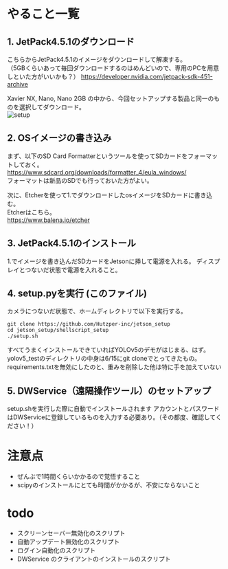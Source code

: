 # やること一覧
## 1. JetPack4.5.1のダウンロード
こちらからJetPack4.5.1のイメージをダウンロードして解凍する。  
（5GBくらいあって毎回ダウンロードするのはめんどいので、専用のPCを用意しといた方がいいかも？）
https://developer.nvidia.com/jetpack-sdk-451-archive

Xavier NX, Nano, Nano 2GB の中から、今回セットアップする製品と同一のものを選択してダウンロード。  
![setup](https://user-images.githubusercontent.com/60293562/134911421-9a1ecf7c-feb5-41cd-9d3a-d7ef6e44a2c2.png)


## 2. OSイメージの書き込み
まず、以下のSD Card Formatterというツールを使ってSDカードをフォーマットしておく。  
https://www.sdcard.org/downloads/formatter_4/eula_windows/  
フォーマットは新品のSDでも行っておいた方がよい。

次に、Etcherを使って1.でダウンロードしたosイメージをSDカードに書き込む。   
Etcherはこちら。  
https://www.balena.io/etcher

## 3. JetPack4.5.1のインストール
1.でイメージを書き込んだSDカードをJetsonに挿して電源を入れる。
ディスプレイとつないだ状態で電源を入れること。

## 4. setup.pyを実行 (このファイル)
カメラにつないだ状態で、ホームディレクトリで以下を実行する。
```
git clone https://github.com/Hutzper-inc/jetson_setup
cd jetson_setup/shellscript_setup
./setup.sh
```

すべてうまくインストールできていればYOLOv5のデモがはじまる、はず。  
yolov5_testのディレクトリの中身は6/15にgit cloneでとってきたもの。  
requirements.txtを無効にしたのと、重みを削除した他は特に手を加えていない

## 5. DWService（遠隔操作ツール）のセットアップ
setup.shを実行した際に自動でインストールされます
アカウントとパスワードはDWServiceに登録しているものを入力する必要あり。（その都度、確認してください！）

# 注意点
* ぜんぶで1時間くらいかかるので覚悟すること
* scipyのインストールにとても時間がかかるが、不安にならないこと

# todo
* スクリーンセーバー無効化のスクリプト
* 自動アップデート無効化のスクリプト
* ログイン自動化のスクリプト
* DWService のクライアントのインストールのスクリプト
